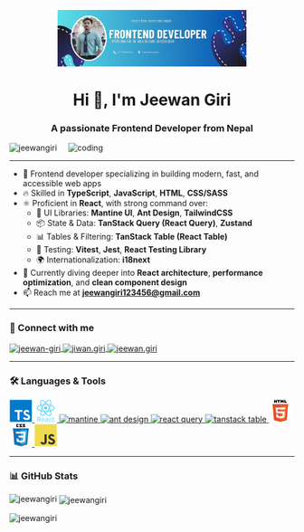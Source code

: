 <p align="center">
  <img src="https://github.com/JeewanGiri/JeewanGiri/blob/main/%2B977-9849127569.png" height="100" />
</p>

<h1 align="center">Hi 👋, I'm Jeewan Giri</h1>
<h3 align="center">A passionate Frontend Developer from Nepal</h3>

<img align="right" alt="coding" width="400" src="https://camo.githubusercontent.com/cae12fddd9d6982901d82580bdf321d81fb299141098ca1c2d4891870827bf17/68747470733a2f2f6d69726f2e6d656469756d2e636f6d2f6d61782f313336302f302a37513379765349765f7430696f4a2d5a2e676966" />

<p align="left"> <img src="https://komarev.com/ghpvc/?username=jeewangiri&label=Profile%20views&color=0e75b6&style=flat" alt="jeewangiri" /> </p>

---

- 🚀 Frontend developer specializing in building modern, fast, and accessible web apps
- 🔥 Skilled in **TypeScript**, **JavaScript**, **HTML**, **CSS/SASS**
- ⚛️ Proficient in **React**, with strong command over:
  - 🧱 UI Libraries: **Mantine UI**, **Ant Design**, **TailwindCSS**
  - 📦 State & Data: **TanStack Query (React Query)**, **Zustand**
  - 📊 Tables & Filtering: **TanStack Table (React Table)**
  - 🧪 Testing: **Vitest**, **Jest**, **React Testing Library**
  - 🌍 Internationalization: **i18next**
- 🧠 Currently diving deeper into **React architecture**, **performance optimization**, and **clean component design**
- 📫 Reach me at **jeewangiri123456@gmail.com**

---

### 🔗 Connect with me

<p align="left">
  <a href="https://linkedin.com/in/jeewan-giri" target="blank">
    <img align="center" src="https://raw.githubusercontent.com/rahuldkjain/github-profile-readme-generator/master/src/images/icons/Social/linked-in-alt.svg" alt="jeewan-giri" height="30" width="40" />
  </a>
  <a href="https://fb.com/jiwan.giri" target="blank">
    <img align="center" src="https://raw.githubusercontent.com/rahuldkjain/github-profile-readme-generator/master/src/images/icons/Social/facebook.svg" alt="jiwan.giri" height="30" width="40" />
  </a>
  <a href="https://instagram.com/jeewan.giri" target="blank">
    <img align="center" src="https://raw.githubusercontent.com/rahuldkjain/github-profile-readme-generator/master/src/images/icons/Social/instagram.svg" alt="jeewan.giri" height="30" width="40" />
  </a>
</p>

---

### 🛠️ Languages & Tools

<p align="left">
  <a href="https://www.typescriptlang.org/" target="_blank" rel="noreferrer">
    <img src="https://raw.githubusercontent.com/devicons/devicon/master/icons/typescript/typescript-original.svg" alt="typescript" width="40" height="40"/>
  </a>
  <a href="https://reactjs.org/" target="_blank" rel="noreferrer">
    <img src="https://raw.githubusercontent.com/devicons/devicon/master/icons/react/react-original-wordmark.svg" alt="react" width="40" height="40"/>
  </a>
  <a href="https://mantine.dev/" target="_blank" rel="noreferrer">
    <img src="https://avatars.githubusercontent.com/u/93213644?s=200&v=4" alt="mantine" width="40" height="40"/>
  </a>
  <a href="https://ant.design/" target="_blank" rel="noreferrer">
    <img src="https://upload.wikimedia.org/wikipedia/commons/e/e9/Ant_Design_logo.svg" alt="ant design" width="40" height="40"/>
  </a>
  <a href="https://tanstack.com/query/latest" target="_blank" rel="noreferrer">
    <img src="https://avatars.githubusercontent.com/u/53986236?s=200&v=4" alt="react query" width="40" height="40"/>
  </a>
  <a href="https://tanstack.com/table/latest" target="_blank" rel="noreferrer">
    <img src="https://tanstack.com/_next/image?url=%2Fimages%2Ftanstack-logo-filled.svg&w=384&q=75" alt="tanstack table" width="40" height="40"/>
  </a>
  <a href="https://www.w3.org/html/" target="_blank" rel="noreferrer">
    <img src="https://raw.githubusercontent.com/devicons/devicon/master/icons/html5/html5-original-wordmark.svg" alt="html5" width="40" height="40"/>
  </a>
  <a href="https://www.w3schools.com/css/" target="_blank" rel="noreferrer">
    <img src="https://raw.githubusercontent.com/devicons/devicon/master/icons/css3/css3-original-wordmark.svg" alt="css3" width="40" height="40"/>
  </a>
  <a href="https://developer.mozilla.org/en-US/docs/Web/JavaScript" target="_blank" rel="noreferrer">
    <img src="https://raw.githubusercontent.com/devicons/devicon/master/icons/javascript/javascript-original.svg" alt="javascript" width="40" height="40"/>
  </a>
</p>

---

### 📊 GitHub Stats

<p><img align="left" src="https://github-readme-stats.vercel.app/api/top-langs?username=jeewangiri&show_icons=true&locale=en&layout=compact" alt="jeewangiri" /></p>

<p>&nbsp;<img align="center" src="https://github-readme-stats.vercel.app/api?username=jeewangiri&show_icons=true&locale=en" alt="jeewangiri" /></p>

<p><img align="center" src="https://github-readme-streak-stats.herokuapp.com/?user=jeewangiri&" alt="jeewangiri" /></p>
